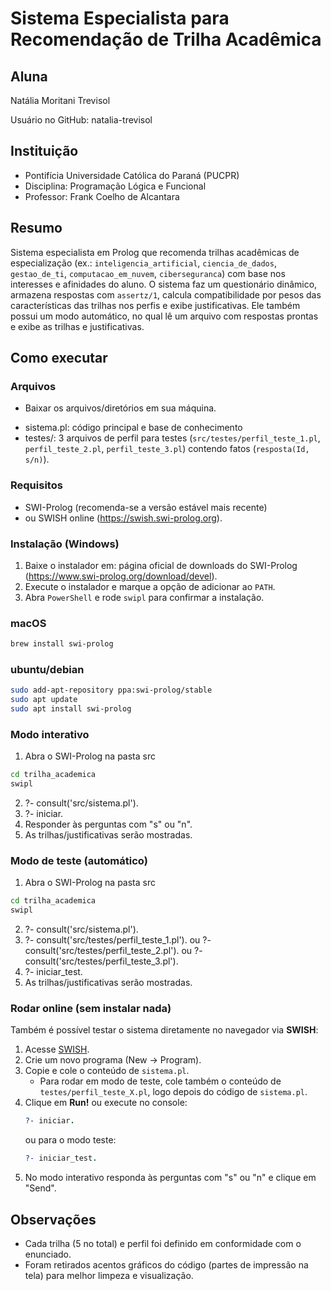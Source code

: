 # Sistema Especialista para Recomendação de Trilha Acadêmica

## Aluna
Natália Moritani Trevisol

Usuário no GitHub: natalia-trevisol

## Instituição
- Pontifícia Universidade Católica do Paraná (PUCPR)
- Disciplina: Programação Lógica e Funcional
- Professor: Frank Coelho de Alcantara
  
## Resumo
Sistema especialista em Prolog que recomenda trilhas acadêmicas de especialização (ex.: `inteligencia_artificial`, `ciencia_de_dados`, `gestao_de_ti`, `computacao_em_nuvem`, `ciberseguranca`) com base nos interesses e afinidades do aluno. O sistema faz um questionário dinâmico, armazena respostas com `assertz/1`, calcula compatibilidade por pesos das características das trilhas nos perfis e exibe justificativas. Ele também possui um modo automático, no qual lê um arquivo com respostas prontas e exibe as trilhas e justificativas.

## Como executar

### Arquivos
* Baixar os arquivos/diretórios em sua máquina.
- sistema.pl: código principal e base de conhecimento
- testes/: 3 arquivos de perfil para testes (`src/testes/perfil_teste_1.pl`, `perfil_teste_2.pl`, `perfil_teste_3.pl`) contendo fatos (`resposta(Id, s/n)`).

### Requisitos
- SWI-Prolog (recomenda-se a versão estável mais recente)
- ou SWISH online (https://swish.swi-prolog.org).

### Instalação (Windows)
1. Baixe o instalador em: página oficial de downloads do SWI-Prolog (https://www.swi-prolog.org/download/devel).  
2. Execute o instalador e marque a opção de adicionar ao `PATH`.  
3. Abra `PowerShell` e rode `swipl` para confirmar a instalação.  

### macOS
```bash
brew install swi-prolog 
```
### ubuntu/debian
```bash
sudo add-apt-repository ppa:swi-prolog/stable
sudo apt update
sudo apt install swi-prolog
```
### Modo interativo
1. Abra o SWI-Prolog na pasta src
```bash
cd trilha_academica
swipl
```
2. ?- consult('src/sistema.pl').
3. ?- iniciar.
4. Responder às perguntas com "s" ou "n".
5. As trilhas/justificativas serão mostradas.

### Modo de teste (automático)
1. Abra o SWI-Prolog na pasta src
```bash
cd trilha_academica
swipl
```
2. ?- consult('src/sistema.pl').
3. ?- consult('src/testes/perfil_teste_1.pl'). 
ou ?- consult('src/testes/perfil_teste_2.pl').
ou ?- consult('src/testes/perfil_teste_3.pl').
4. ?- iniciar_test.
5. As trilhas/justificativas serão mostradas.

### Rodar online (sem instalar nada)

Também é possível testar o sistema diretamente no navegador via **SWISH**:

1. Acesse [SWISH](https://swish.swi-prolog.org).
2. Crie um novo programa (New → Program).
3. Copie e cole o conteúdo de `sistema.pl`.
   - Para rodar em modo de teste, cole também o conteúdo de `testes/perfil_teste_X.pl`, logo depois do código de `sistema.pl`.
4. Clique em **Run!** ou execute no console:
   ```prolog
   ?- iniciar.
   ```
   ou para o modo teste:
   ```prolog
   ?- iniciar_test.
   ```
5. No modo interativo responda às perguntas com "s" ou "n" e clique em "Send".
   
## Observações
- Cada trilha (5 no total) e perfil foi definido em conformidade com o enunciado.
- Foram retirados acentos gráficos do código (partes de impressão na tela) para melhor limpeza e visualização.
